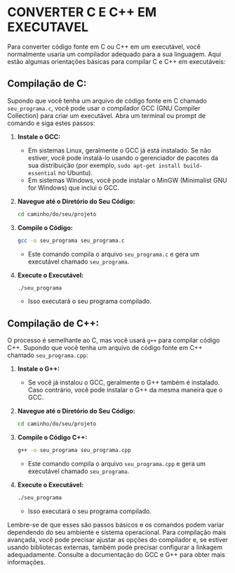 # CONVERTER C E C++ EM EXECUTAVEL
Para converter código fonte em C ou C++ em um executável, você normalmente usaria um compilador adequado para a sua linguagem. Aqui estão algumas orientações básicas para compilar C e C++ em executáveis:

## **Compilação de C:**
Supondo que você tenha um arquivo de código fonte em C chamado `seu_programa.c`, você pode usar o compilador GCC (GNU Compiler Collection) para criar um executável. Abra um terminal ou prompt de comando e siga estes passos:

1. **Instale o GCC:**
   - Em sistemas Linux, geralmente o GCC já está instalado. Se não estiver, você pode instalá-lo usando o gerenciador de pacotes da sua distribuição (por exemplo, `sudo apt-get install build-essential` no Ubuntu).
   - Em sistemas Windows, você pode instalar o MinGW (Minimalist GNU for Windows) que inclui o GCC.

2. **Navegue até o Diretório do Seu Código:**
   ```bash
   cd caminho/do/seu/projeto
   ```

3. **Compile o Código:**
   ```bash
   gcc -o seu_programa seu_programa.c
   ```
   - Este comando compila o arquivo `seu_programa.c` e gera um executável chamado `seu_programa`.

4. **Execute o Executável:**
   ```bash
   ./seu_programa
   ```
   - Isso executará o seu programa compilado.

## **Compilação de C++:**
O processo é semelhante ao C, mas você usará `g++` para compilar código C++. Supondo que você tenha um arquivo de código fonte em C++ chamado `seu_programa.cpp`:

1. **Instale o G++:**
   - Se você já instalou o GCC, geralmente o G++ também é instalado. Caso contrário, você pode instalar o G++ da mesma maneira que o GCC.

2. **Navegue até o Diretório do Seu Código:**
   ```bash
   cd caminho/do/seu/projeto
   ```

3. **Compile o Código C++:**
   ```bash
   g++ -o seu_programa seu_programa.cpp
   ```
   - Este comando compila o arquivo `seu_programa.cpp` e gera um executável chamado `seu_programa`.

4. **Execute o Executável:**
   ```bash
   ./seu_programa
   ```
   - Isso executará o seu programa compilado.

Lembre-se de que esses são passos básicos e os comandos podem variar dependendo do seu ambiente e sistema operacional. Para compilação mais avançada, você pode precisar ajustar as opções do compilador e, se estiver usando bibliotecas externas, também pode precisar configurar a linkagem adequadamente. Consulte a documentação do GCC e G++ para obter mais informações.